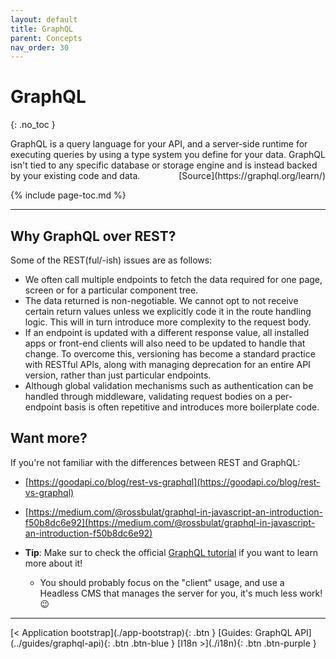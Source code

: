 ```yaml
---
layout: default
title: GraphQL
parent: Concepts
nav_order: 30
---
```


# GraphQL
{: .no_toc }

<div class="code-example" markdown="1">
GraphQL is a query language for your API, and a server-side runtime for executing queries by using a type system you define for your data. GraphQL isn't tied to any specific database or storage engine and is instead backed by your existing code and data.

<span style="float: right">
[Source](https://graphql.org/learn/)
</span>
</div>

{% include page-toc.md %}

---

## Why GraphQL over REST?

Some of the REST(ful/-ish) issues are as follows:
- We often call multiple endpoints to fetch the data required for one page, screen or for a particular component tree.
- The data returned is non-negotiable. We cannot opt to not receive certain return values unless we explicitly code it in the route handling logic. This will in turn introduce more complexity to the request body.
- If an endpoint is updated with a different response value, all installed apps or front-end clients will also need to be updated to handle that change. To overcome this, versioning has become a standard practice with RESTful APIs, along with managing deprecation for an entire API version, rather than just particular endpoints.
- Although global validation mechanisms such as authentication can be handled through middleware, validating request bodies on a per-endpoint basis is often repetitive and introduces more boilerplate code.

## Want more?

If you're not familiar with the differences between REST and GraphQL:
- [https://goodapi.co/blog/rest-vs-graphql](https://goodapi.co/blog/rest-vs-graphql)
- [https://medium.com/@rossbulat/graphql-in-javascript-an-introduction-f50b8dc6e92](https://medium.com/@rossbulat/graphql-in-javascript-an-introduction-f50b8dc6e92)

- **Tip**: Make sur to check the official [GraphQL tutorial](https://graphql.org/learn/) if you want to learn more about it!
    - You should probably focus on the "client" usage, and use a Headless CMS that manages the server for you, it's much less work! :wink:

---

<div class="pagination-section">
    <span class="fs-4" markdown="1">
    [< Application bootstrap](./app-bootstrap){: .btn }
    </span>
    <span class="fs-4" markdown="1">
    [Guides: GraphQL API](../guides/graphql-api){: .btn .btn-blue }
    </span>
    <span class="fs-4" markdown="1">
    [I18n >](./i18n){: .btn .btn-purple }
    </span>
</div>

